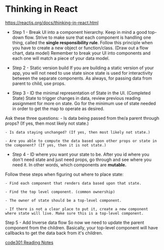 # Thinking in React

https://reactjs.org/docs/thinking-in-react.html

- Step 1 - Break UI into a component hierarchy. 
Keep in mind a good top-down flow. Strive to make sure that each component is handling one thing, called the **single responsibility rule**. Follow this principle when you have to create a new object or function/class. (Draw out a flow chart, data model) Remember to break your UI into components and each one will match a piece of your data model.

- Step 2 - Static version build
If you are building a static version of your app, you will not need to use state since state is used for interactivity between the separate components. As always, for passing data from parent to child, use props.

- Step 3 - ID the minimal representation of State in the UI. (Completed State)
State to trigger changes in data, review previous reading assignment for more on state. Go for the minimum use of state needed in order to get the map to operate as desired.

Ask these three questions:
    - Is data being passed from the/a parent through props? (If yes, then most likely not state.)
    
    - Is data staying unchanged? (If yes, then most likely not state.)

    - Are you able to compute the data based upon other props or state in the component? (If yes, then it is not state.)

- Step 4 - ID where you want your state to be.
After you id where you don't need state and just need props, go through and see where you need it. In other words, which components are **mutable.** 

Follow these steps when figuring out where to place state:
    
    - Find each component that renders data based upon that state.

    - Find the top level component. (common ownership)

    - The owner of state should be a top-level component.

    - If there is not a clear place to put it, create a new component where state will live. Make sure this is a top-level component.

Step 5 - Add Inverse data flow
So now we need to update the parent component from the children. Basically, your top-level component will have callbacks to get the data back from it's children.

[code301 Reading Notes](/301/code301Table.md)